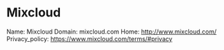 
# Mixcloud

Name: Mixcloud
Domain: mixcloud.com
Home: http://www.mixcloud.com/
Privacy_policy: https://www.mixcloud.com/terms/#privacy
